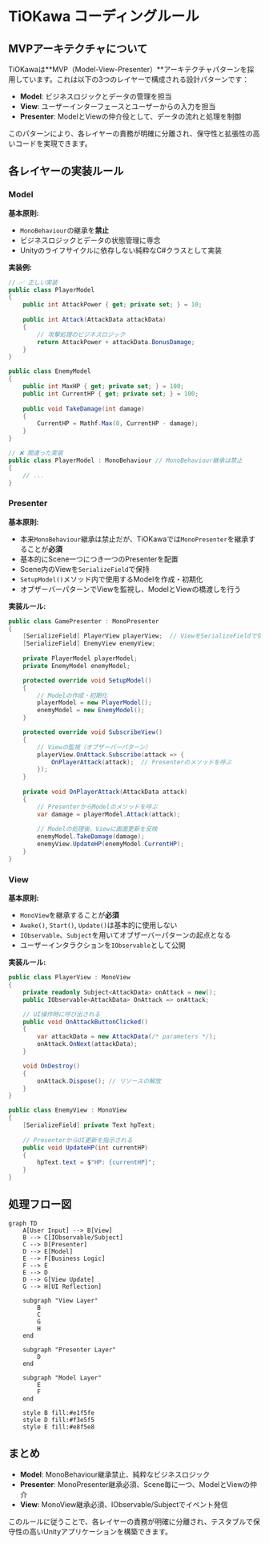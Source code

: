 # TiOKawa コーディングルール

## MVPアーキテクチャについて

TiOKawaは**MVP（Model-View-Presenter）**アーキテクチャパターンを採用しています。これは以下の3つのレイヤーで構成される設計パターンです：

- **Model**: ビジネスロジックとデータの管理を担当
- **View**: ユーザーインターフェースとユーザーからの入力を担当
- **Presenter**: ModelとViewの仲介役として、データの流れと処理を制御

このパターンにより、各レイヤーの責務が明確に分離され、保守性と拡張性の高いコードを実現できます。

## 各レイヤーの実装ルール

### Model

**基本原則:**
- `MonoBehaviour`の継承を**禁止**
- ビジネスロジックとデータの状態管理に専念
- Unityのライフサイクルに依存しない純粋なC#クラスとして実装

**実装例:**
```csharp
// ✅ 正しい実装
public class PlayerModel 
{
    public int AttackPower { get; private set; } = 10;
    
    public int Attack(AttackData attackData)
    {
        // 攻撃処理のビジネスロジック
        return AttackPower + attackData.BonusDamage;
    }
}

public class EnemyModel
{
    public int MaxHP { get; private set; } = 100;
    public int CurrentHP { get; private set; } = 100;
    
    public void TakeDamage(int damage)
    {
        CurrentHP = Mathf.Max(0, CurrentHP - damage);
    }
}

// ❌ 間違った実装
public class PlayerModel : MonoBehaviour // MonoBehaviour継承は禁止
{
    // ...
}
```

### Presenter

**基本原則:**
- 本来`MonoBehaviour`継承は禁止だが、TiOKawaでは`MonoPresenter`を継承することが**必須**
- 基本的にScene一つにつき一つのPresenterを配置
- Scene内のViewを`SerializeField`で保持
- `SetupModel()`メソッド内で使用するModelを作成・初期化
- オブザーバーパターンでViewを監視し、ModelとViewの橋渡しを行う

**実装ルール:**
```csharp
public class GamePresenter : MonoPresenter
{
    [SerializeField] PlayerView playerView;  // ViewをSerializeFieldで保持
    [SerializeField] EnemyView enemyView;
    
    private PlayerModel playerModel;
    private EnemyModel enemyModel;

    protected override void SetupModel()
    {
        // Modelの作成・初期化
        playerModel = new PlayerModel();
        enemyModel = new EnemyModel();
    }

    protected override void SubscribeView()
    {
        // Viewの監視（オブザーバーパターン）
        playerView.OnAttack.Subscribe(attack => {
            OnPlayerAttack(attack);  // Presenterのメソッドを呼ぶ
        });
    }
    
    private void OnPlayerAttack(AttackData attack)
    {
        // PresenterからModelのメソッドを呼ぶ
        var damage = playerModel.Attack(attack);
        
        // Modelの処理後、Viewに画面更新を反映
        enemyModel.TakeDamage(damage);
        enemyView.UpdateHP(enemyModel.CurrentHP);
    }
}
```

### View

**基本原則:**
- `MonoView`を継承することが**必須**
- `Awake()`, `Start()`, `Update()`は基本的に使用しない
- `IObservable`、`Subject`を用いてオブザーバーパターンの起点となる
- ユーザーインタラクションを`IObservable`として公開

**実装ルール:**
```csharp
public class PlayerView : MonoView
{
    private readonly Subject<AttackData> onAttack = new();
    public IObservable<AttackData> OnAttack => onAttack;

    // UI操作時に呼び出される
    public void OnAttackButtonClicked()
    {
        var attackData = new AttackData(/* parameters */);
        onAttack.OnNext(attackData);
    }

    void OnDestroy()
    {
        onAttack.Dispose(); // リソースの解放
    }
}

public class EnemyView : MonoView
{
    [SerializeField] private Text hpText;
    
    // PresenterからUI更新を指示される
    public void UpdateHP(int currentHP)
    {
        hpText.text = $"HP: {currentHP}";
    }
}
```

## 処理フロー図

```mermaid
graph TD
    A[User Input] --> B[View]
    B --> C[IObservable/Subject]
    C --> D[Presenter]
    D --> E[Model]
    E --> F[Business Logic]
    F --> E
    E --> D
    D --> G[View Update]
    G --> H[UI Reflection]

    subgraph "View Layer"
        B
        C
        G
        H
    end

    subgraph "Presenter Layer"
        D
    end

    subgraph "Model Layer"
        E
        F
    end

    style B fill:#e1f5fe
    style D fill:#f3e5f5
    style E fill:#e8f5e8
```

## まとめ

- **Model**: MonoBehaviour継承禁止、純粋なビジネスロジック
- **Presenter**: MonoPresenter継承必須、Scene毎に一つ、ModelとViewの仲介
- **View**: MonoView継承必須、IObservable/Subjectでイベント発信

このルールに従うことで、各レイヤーの責務が明確に分離され、テスタブルで保守性の高いUnityアプリケーションを構築できます。